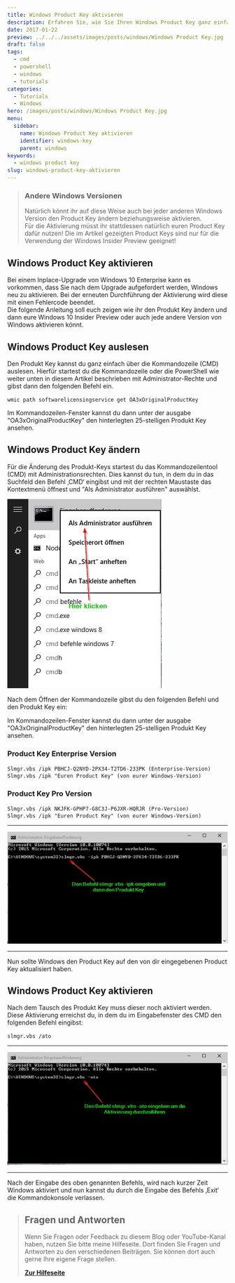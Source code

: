 ```yaml
---
title: Windows Product Key aktivieren
description: Erfahren Sie, wie Sie Ihren Windows Product Key ganz einfach aktivieren und Ihre Produktivität mit diesen einfachen Schritten steigern können.
date: 2017-01-22
preview: ../../../assets/images/posts/windows/Windows Product Key.jpg
draft: false
tags:
  - cmd
  - powershell
  - windows
  - tutorials
categories:
  - Tutorials
  - Windows
hero: /images/posts/windows/Windows Product Key.jpg
menu:
  sidebar:
    name: Windows Product Key aktivieren
    identifier: windows-key
    parent: windows
keywords:
  - windows product key
slug: windows-product-key-aktivieren
---
```

> ### Andere Windows Versionen
> 
> Natürlich könnt ihr auf diese Weise auch bei jeder anderen Windows Version den Product Key ändern beziehungsweise aktivieren.  
Für die Aktivierung müsst ihr stattdessen natürlich euren Product Key dafür nutzen! Die im Artikel gezeigten Product Keys sind nur für die Verwendung der Windows Insider Preview geeignet!

## Windows Product Key aktivieren

Bei einem Inplace-Upgrade von Windows 10 Enterprise kann es vorkommen, dass Sie nach dem Upgrade aufgefordert werden, Windows neu zu aktivieren. Bei der erneuten Durchführung der Aktivierung wird diese mit einen Fehlercode beendet.  
Die folgende Anleitung soll euch zeigen wie ihr den Produkt Key ändern und dann eure Windows 10 Insider Preview oder auch jede andere Version von Windows aktivieren könnt.

## Windows Product Key auslesen

Den Produkt Key kannst du ganz einfach über die Kommandozeile (CMD) auslesen. Hierfür startest du die Kommandozeile oder die PowerShell wie weiter unten in diesem Artikel beschrieben mit Administrator-Rechte und gibst dann den folgenden Befehl ein.

```msdos
wmic path softwarelicensingservice get OA3xOriginalProductKey
```

Im Kommandozeilen-Fenster kannst du dann unter der ausgabe "OA3xOriginalProductKey" den hinterlegten 25-stelligen Produkt Key ansehen.


## Windows Product Key ändern

Für die Änderung des Produkt-Keys startest du das Kommandozeilentool (CMD) mit Administrationsrechten. Dies kannst du tun, in dem du in das Suchfeld den Befehl ‚CMD‘ eingibst und mit der rechten Maustaste das Kontextmenü öffnest und "Als Administrator ausführen" auswählst.

![cmd_aufrufen](/images/posts/windows/cmd_aufrufen.jpg)


Nach dem Öffnen der Kommandozeile gibst du den folgenden Befehl und den Produkt Key ein:

Im Kommandozeilen-Fenster kannst du dann unter der ausgabe "OA3xOriginalProductKey" den hinterlegten 25-stelligen Produkt Key ansehen.



### Product Key Enterprise Version

```msdos
Slmgr.vbs /ipk PBHCJ-Q2NYD-2PX34-T2TD6-233PK (Enterprise-Version)
Slmgr.vbs /ipk "Euren Product Key" (von eurer Windows-Version)
```


### Product Key Pro Version

```msdos
Slmgr.vbs /ipk NKJFK-GPHP7-G8C3J-P6JXR-HQRJR (Pro-Version)
Slmgr.vbs /ipk "Euren Product Key" (von eurer Windows-Version)
```
---
![windows product key aendern](/images/posts/windows/Befehl_Key_aendern.jpg)

---
Nun sollte Windows den Product Key auf den von dir eingegebenen Product Key aktualisiert haben.

## Windows Product Key aktivieren

Nach dem Tausch des Produkt Key muss dieser noch aktiviert werden. Diese Aktivierung erreichst du, in dem du im Eingabefenster des CMD den folgenden Befehl eingibst:

```msdos
slmgr.vbs /ato
```

---
![Windows Product Key aktivieren](/images/posts/windows/Befehl_Aktivierung.jpg)

---

Nach der Eingabe des oben genannten Befehls, wird nach kurzer Zeit Windows aktiviert und nun kannst du durch die Eingabe des Befehls ‚Exit‘ die Kommandokonsole verlassen.

<!-- FM:Snippet:Start data:{"id":"Help deutsch","fields":[]} -->
> ## Fragen und Antworten
>
> Wenn Sie Fragen oder Feedback zu diesem Blog oder YouTube-Kanal haben, nutzen Sie bitte meine Hilfeseite. Dort finden Sie Fragen und Antworten zu den verschiedenen Beiträgen. Sie können dort auch gerne Ihre eigene Frage stellen.
>
> [**Zur Hilfeseite**](https://help.secure-bits.org)
<!-- FM:Snippet:End -->